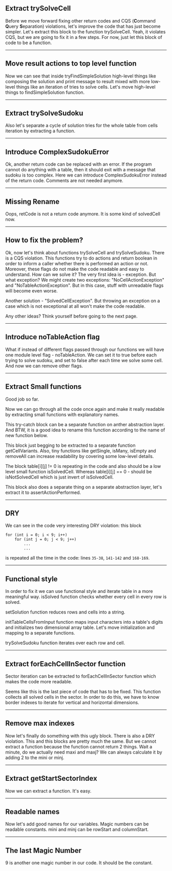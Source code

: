 ## Extract trySolveCell

Before we move forward fixing other return codes and CQS (**C**ommand **Q**uery **S**eparation) violations, let's improve the code that has just become simpler. Let's extract this block to the function trySolveCell. Yeah, it violates CQS, but we are going to fix it in a few steps. For now, just let this block of code to be a function.

---

## Move result actions to top level function

Now we can see that inside tryFindSimpleSolution high-level things like composing the solution and print message to result mixed with more low-level things like an iteration of tries to solve cells. Let's move high-level things to findSimpleSolution function.

---

## Extract trySolveSudoku

Also let's separate a cycle of solution tries for the whole table from cells iteration by extracting a function.

---

## Introduce ComplexSudokuError

Ok, another return code can be replaced with an error. If the program cannot do anything with a table, then it should exit with a message that sudoku is too complex. Here we can introduce ComplexSudokuError instead of the return code. Comments are not needed anymore.

---

## Missing Rename

Oops, retCode is not a return code anymore. It is some kind of solvedCell now.

---

## How to fix the problem?

Ok, now let's think about functions trySolveCell and trySolveSudoku. There is a CQS violation. This functions try to do actions and return boolean in order to inform a caller whether there is performed an action or not. Moreover, these flags do not make the code readable and easy to understand. How can we solve it? The very first idea is - exception. But what exception? We might create two exceptions: "NoCellActionException" and "NoTableActionException". But in this case, stuff with unreadable flags will become even worse.

Another solution - "SolvedCellException". But throwing an exception on a case which is not exceptional at all won't make the code readable.

Any other ideas? Think yourself before going to the next page.

---

## Introduce noTableAction flag

What if instead of different flags passed through our functions we will have one module level flag - noTableAction. We can set it to true before each trying to solve sudoku, and set to false after each time we solve some cell. And now we can remove other flags.

---

## Extract Small functions

Good job so far.

Now we can go through all the code once again and make it really readable by extracting small functions with explanatory names.

This try-catch block can be a separate function on anther abstraction layer. And BTW, it is a good idea to rename this function according to the name of new function below.

This block just begging to be extracted to a separate function getCellVariants. Also, tiny functions like getSingle, isMany, isEmpty and removeAll can increase readability by covering some low-level details.

The block table[i][j] != 0 is repeating in the code and also should be a low level small function isSolvedCell. Whereas table[i][j] == 0 - should be isNotSolvedCell which is just invert of isSolvedCell.

This block also does a separate thing on a separate abstraction layer, let's extract it to assertActionPerformed.

---

## DRY

We can see in the code very interesting DRY violation: this block

```
for (int i = 0; i < 9; i++)
    for (int j = 0; j < 9; j++)
        ...
        ...
```
is repeated all the time in the code: lines `35-38`, `141-142` and `168-169`.

---

## Functional style

In order to fix it we can use functional style and iterate table in a more meaningful way. isSolved function checks whether every cell in every row is solved.

setSolution function reduces rows and cells into a string.

initTableCellsFromInput function maps input characters into a table's digits and initializes two dimensional array table. Let's move initialization and mapping to a separate functions.

trySolveSudoku function iterates over each row and cell.

---

## Extract forEachCellInSector function

Sector iteration can be extracted to forEachCellInSector function which makes the code more readable.

Seems like this is the last piece of code that has to be fixed. This function collects all solved cells in the sector. In order to do this, we have to know border indexes to iterate for vertical and horizontal dimensions.

---

## Remove max indexes

Now let's finally do something with this ugly block. There is also a DRY violation. This and this blocks are pretty much the same. But we cannot extract a function because the function cannot return 2 things. Wait a minute, do we actually need maxi and maxj? We can always calculate it by adding 2 to the mini or minj.

---

## Extract getStartSectorIndex

Now we can extract a function. It's easy.

---

## Readable names

Now let's add good names for our variables. Magic numbers can be readable constants. mini and minj can be rowStart and columnStart.

---

## The last Magic Number

9 is another one magic number in our code. It should be the constant.